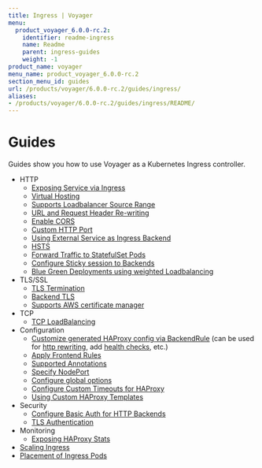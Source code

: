 ```yaml
---
title: Ingress | Voyager
menu:
  product_voyager_6.0.0-rc.2:
    identifier: readme-ingress
    name: Readme
    parent: ingress-guides
    weight: -1
product_name: voyager
menu_name: product_voyager_6.0.0-rc.2
section_menu_id: guides
url: /products/voyager/6.0.0-rc.2/guides/ingress/
aliases:
- /products/voyager/6.0.0-rc.2/guides/ingress/README/
---
```


# Guides

Guides show you how to use Voyager as a Kubernetes Ingress controller.

- HTTP
  - [Exposing Service via Ingress](/products/voyager/6.0.0-rc.2/guides/ingress/http/single-service)
  - [Virtual Hosting](/products/voyager/6.0.0-rc.2/guides/ingress/http/virtual-hosting)
  - [Supports Loadbalancer Source Range](/products/voyager/6.0.0-rc.2/guides/ingress/http/source-range)
  - [URL and Request Header Re-writing](/products/voyager/6.0.0-rc.2/guides/ingress/http/rewrite-rules)
  - [Enable CORS](/products/voyager/6.0.0-rc.2/guides/ingress/http/cors)
  - [Custom HTTP Port](/products/voyager/6.0.0-rc.2/guides/ingress/http/custom-http-port)
  - [Using External Service as Ingress Backend](/products/voyager/6.0.0-rc.2/guides/ingress/http/external-svc)
  - [HSTS](/products/voyager/6.0.0-rc.2/guides/ingress/http/hsts)
  - [Forward Traffic to StatefulSet Pods](/products/voyager/6.0.0-rc.2/guides/ingress/http/statefulset-pod)
  - [Configure Sticky session to Backends](/products/voyager/6.0.0-rc.2/guides/ingress/http/sticky-session)
  - [Blue Green Deployments using weighted Loadbalancing](/products/voyager/6.0.0-rc.2/guides/ingress/http/blue-green-deployment)
- TLS/SSL
  - [TLS Termination](/products/voyager/6.0.0-rc.2/guides/ingress/tls/overview)
  - [Backend TLS](/products/voyager/6.0.0-rc.2/guides/ingress/tls/backend-tls)
  - [Supports AWS certificate manager](/products/voyager/6.0.0-rc.2/guides/ingress/tls/aws-cert-manager)
- TCP
  - [TCP LoadBalancing](/products/voyager/6.0.0-rc.2/guides/ingress/tcp/overview)
- Configuration
  - [Customize generated HAProxy config via BackendRule](/products/voyager/6.0.0-rc.2/guides/ingress/configuration/backend-rule) (can be used for [http rewriting](https://www.haproxy.com/doc/aloha/7.0/haproxy/http_rewriting.html), add [health checks](https://www.haproxy.com/doc/aloha/7.0/haproxy/healthchecks.html), etc.)
  - [Apply Frontend Rules](/products/voyager/6.0.0-rc.2/guides/ingress/configuration/frontend-rule)
  - [Supported Annotations](/products/voyager/6.0.0-rc.2/guides/ingress/configuration/annotations)
  - [Specify NodePort](/products/voyager/6.0.0-rc.2/guides/ingress/configuration/node-port)
  - [Configure global options](/products/voyager/6.0.0-rc.2/guides/ingress/configuration/default-options)
  - [Configure Custom Timeouts for HAProxy](/products/voyager/6.0.0-rc.2/guides/ingress/configuration/default-timeouts)
  - [Using Custom HAProxy Templates](/products/voyager/6.0.0-rc.2/guides/ingress/configuration/custom-templates)
- Security
  - [Configure Basic Auth for HTTP Backends](/products/voyager/6.0.0-rc.2/guides/ingress/security/basic-auth)
  - [TLS Authentication](/products/voyager/6.0.0-rc.2/guides/ingress/security/tls-auth)
- Monitoring
  - [Exposing HAProxy Stats](/products/voyager/6.0.0-rc.2/guides/ingress/monitoring/stats)
- [Scaling Ingress](/products/voyager/6.0.0-rc.2/guides/ingress/scaling)
- [Placement of Ingress Pods](/products/voyager/6.0.0-rc.2/guides/ingress/pod-placement)
